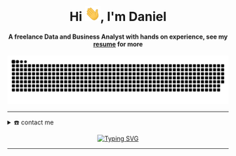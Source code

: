 <html>
<body>
  
<div align="center">
<h1 align="center">Hi <img width="35" src="resources/img/waving.gif">, I'm Daniel</h1>
<h4 align="center">A freelance Data and Business Analyst with hands on experience, see my <a href="assets/DanielKobby_Cudjoe_CV_Data.pdf" target="_blank">resume</a> for more</h4>
</div>

<div align="center">
  <a href="https://1999azzar.github.io/1999AZZAR/">
  <img  src="resources/img/grid-snake.svg"
       alt="snake" /></a>
</div>

-----
<details>
  <summary>☎️ contact me</summary>
<div>
  <samp>
    <h2 align="center">you can connect with me via:</h2>
    <p align="center">
      <br/>
      <a href="https://www.linkedin.com/in/danielkobbycudjoe/" target="blank"><img align="center"
         src="https://img.shields.io/badge/linkedin-%231DA1F2.svg?style=for-the-badge&logo=linkedin&logoColor=white"
         alt="azzar" height="30"/></a>
      <a href="https://fb.com/danielkobbycudjoe" target="blank"><img align="center"
         src="https://img.shields.io/badge/facebook-4267B2.svg?style=for-the-badge&logo=facebook&logoColor=white"
         alt="azzar" height="30"/></a>
      <a href="mailto:daniel.cudjoe@conxeptcubes.com" target="blank"><img align="center"
         src="https://img.shields.io/badge/gmail-EA4335.svg?style=for-the-badge&logo=gmail&logoColor=white"
         alt="azzar" height="30"/></a>
    </p>
  <p align="center">
      <a href="https://instagram.com/kobby_cubes" target="blank"><img align="center"
         src="https://img.shields.io/badge/instagram-%23E4405F.svg?style=for-the-badge&logo=Instagram&logoColor=white"
         alt="azzar" height="30"/></a>
      <a href="https://wa.me/+233574299407" target="blank"><img align="center"
         src="https://img.shields.io/badge/whatsapp-4B7F1.svg?style=for-the-badge&logo=whatsapp&logoColor=white"
         alt="daniel" height="30"/></a>
      <a href="https://twitter.com/conxeptcubes" target="blank"><img align="center"
         src="https://img.shields.io/badge/twitter-1DA1F2.svg?style=for-the-badge&logo=twitter&logoColor=white"
         alt="daniel" height="30"/></a>
      <br>
    </p>
  </samp>
</div>
</details>


  

 </details>

</details>  
   <p align="center"><a href="https://git.io/typing-svg"><img src="https://readme-typing-svg.demolab.com?font=Fira+Code&pause=1000&color=0E7334&left=true&vCenter=true&width=435&lines=A+skilled+financial,+data+,analyst+andfreelance+professional+I+provide+comprehensive+analysis+services+to+both+companies+and+individuals+as+part+of+a+team+or+on+an+individual+level+" alt="Typing SVG" /></a></p>
</body>
</html>

-----


